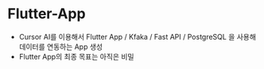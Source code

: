 # Flutter-App

- Cursor AI를 이용해서 Flutter App / Kfaka / Fast API / PostgreSQL 을 사용해 데이터를 연동하는 App 생성
- Flutter App의 최종 목표는 아직은 비밀
